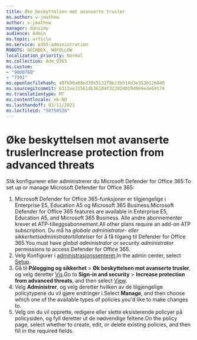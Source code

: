 ```yaml
---
title: Øke beskyttelsen mot avanserte trusler
ms.author: v-jmathew
author: v-jmathew
manager: dansimp
audience: Admin
ms.topic: article
ms.service: o365-administration
ROBOTS: NOINDEX, NOFOLLOW
localization_priority: Normal
ms.collection: Adm_O365
ms.custom:
- "9000760"
- "7391"
ms.openlocfilehash: 49f690a08ed39e5132f9e23b514d3e353b126840
ms.sourcegitcommit: 6312ee31561db36104f32282d019d069ede69174
ms.translationtype: MT
ms.contentlocale: nb-NO
ms.lasthandoff: 03/11/2021
ms.locfileid: "50750528"
---
```

# <a name="increase-protection-from-advanced-threats"></a><span data-ttu-id="2cc07-102">Øke beskyttelsen mot avanserte trusler</span><span class="sxs-lookup"><span data-stu-id="2cc07-102">Increase protection from advanced threats</span></span>

<span data-ttu-id="2cc07-103">Slik konfigurerer eller administrerer du Microsoft Defender for Office 365:</span><span class="sxs-lookup"><span data-stu-id="2cc07-103">To set up or manage Microsoft Defender for Office 365:</span></span>

1. <span data-ttu-id="2cc07-104">Microsoft Defender for Office 365-funksjoner er tilgjengelige i Enterprise E5, Education A5 og Microsoft 365 Business.</span><span class="sxs-lookup"><span data-stu-id="2cc07-104">Microsoft Defender for Office 365 features are available in Enterprise E5, Education A5, and Microsoft 365 Business.</span></span> <span data-ttu-id="2cc07-105">Alle andre abonnementer krever et ATP-tilleggsabonnement.</span><span class="sxs-lookup"><span data-stu-id="2cc07-105">All other plans require an add-on ATP subscription.</span></span> <span data-ttu-id="2cc07-106">Du må ha *globale administrator- eller* *sikkerhetsadministratortillatelser* for å få tilgang til Defender for Office 365.</span><span class="sxs-lookup"><span data-stu-id="2cc07-106">You must have *global administrator* or *security administrator* permissions to access Defender for Office 365.</span></span>
2. <span data-ttu-id="2cc07-107">Velg Konfigurer i [administrasjonssenteret.](https://go.microsoft.com/fwlink/p/?linkid=2075721)</span><span class="sxs-lookup"><span data-stu-id="2cc07-107">In the admin center, select [Setup](https://go.microsoft.com/fwlink/p/?linkid=2075721).</span></span>
3. <span data-ttu-id="2cc07-108">Gå til **Pålogging og sikkerhet**  >  **Øk beskyttelsen mot avanserte trusler**, og velg deretter [Vis](https://go.microsoft.com/fwlink/?linkid=2109302).</span><span class="sxs-lookup"><span data-stu-id="2cc07-108">Go to **Sign-in and security** > **Increase protection from advanced threats**, and then select [View](https://go.microsoft.com/fwlink/?linkid=2109302).</span></span>
4. <span data-ttu-id="2cc07-109">Velg **Administrer**, og velg deretter hvilken av de tilgjengelige policytypene du vil gjøre endringer i.</span><span class="sxs-lookup"><span data-stu-id="2cc07-109">Select **Manage**, and then choose which one of the available types of policies you'd like to make changes to.</span></span>
5. <span data-ttu-id="2cc07-110">Velg om du vil opprette, redigere eller slette eksisterende policyer på policysiden, og fyll deretter ut de nødvendige feltene.</span><span class="sxs-lookup"><span data-stu-id="2cc07-110">On the policy page, select whether to create, edit, or delete existing policies, and then fill in the required fields.</span></span>
